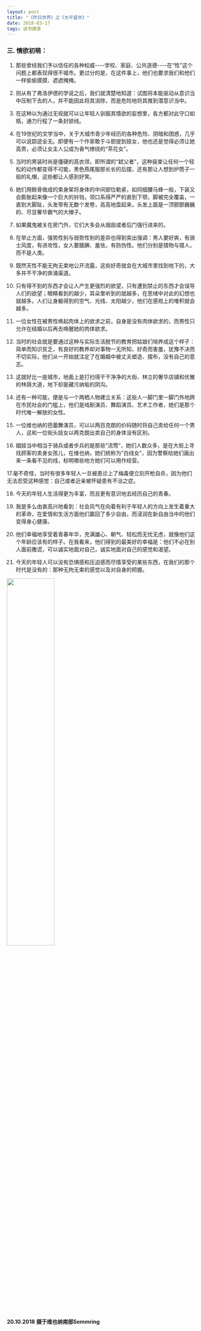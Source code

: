 ```yaml
---
layout: post
title: "《昨日世界》之《太平盛世》"
date: 2018-03-17
tags: 读书摘录  
---
```


### 三. 情欲初萌：
1. 那些曾经我们予以信任的各种权威----学校、家庭、公共道德----在“性”这个问题上都表现得很不城市。更过分的是，在这件事上，他们也要求我们和他们一样偷偷摸摸、遮遮掩掩。

2. 则从有了弗洛伊德的学说之后，我们就清楚地知道：试图将本能驱动从意识当中压制下去的人，并不能因此将其消除，而是危险地将其推到潜意识当中。

3. 在这种以为通过无视就可以让年轻人驯服其情欲的妄想里，各方都对此守口如瓶，通力行程了一条封锁线。

4. 在19世纪的文学当中，关于大城市青少年经历的各种危险、阴暗和困惑，几乎可以说踪迹全无。即便有一个作家敢于斗胆提到妓女，他也还是觉得必须让她高贵，必须让女主人公成为香气缭绕的“茶花女”。

5. 当时的男装时尚是僵硬的高衣领，即所谓的“弑父者”，这种装束让任何一个轻松的动作都变得不可能，黑色燕尾服那长长的后摆，还有那让人想到炉筒子一般的礼帽，这些都让人感到好笑。

6. 她们用鲸骨做成的束身架将身体的中间部位勒紧，如同细腰马蜂一般，下装又会膨胀起来像一个巨大的铃铛，领口系得严严的直到下颚，脚被完全覆盖，一直到大脚趾，头发带有无数个发卷，高高地盘起来，头发上面是一顶颤颤巍巍的、尽显奢华霸气的大帽子。

7. 如果魔鬼被关在房门外，它们大多会从烟囱或者后门强行进来的。

8. 在举止方面，强势性别与弱势性别的差异也得到突出强调：男人要好爽，有骑士风度，有进攻性，女人要腼腆、羞怯，有防伪性。他们分别是猎物与猎人，而不是人类。

9. 既然天性不能无拘无束地公开流露，这些好奇就会在大城市里找到地下的，大多并不干净的奔涌渠道。

10. 只有得不到的东西才会让人产生更强烈的欲望，只有遭到禁止的东西才会误导人们的欲望；眼睛看到的越少，耳朵里听到的就越多，在思绪中对此的幻想也就越多。人们让身躯得到的空气、光线、太阳越少，他们在感观上的堆积就会越多。

11. 一位女性在被男性唤起肉体上的欲求之前，自身是没有肉体欲求的，而男性只允许在结婚以后再去唤醒她的肉体欲求。

12. 当时的社会就是要通过这种与实际生活脱节的教育把姑娘们培养成这个样子：简单而知识贫乏，有良好的教养却对事物一无所知，好奇而害羞，犹豫不决而不切实际，他们从一开始就注定了在婚姻中被丈夫塑造、摆布，没有自己的意志。

13. 这就好比一座城市，地面上是打扫得干干净净的大街、林立的奢华店铺和优雅的林荫大道，地下却是藏污纳垢的阴沟。

14. 还有一种可能，便是与一个两栖人物建立关系：这些人一脚门里一脚门外地跨在市民社会的门槛上，他们是戏剧演员、舞蹈演员、艺术工作者，她们是那个时代唯一解放的女性。

15. 一位维也纳的芭蕾舞演员，可以以两百克朗的价码随时将自己卖给任何一个男人，这和一位街头妓女以两克朗出卖自己的身体没有区别。

16. 娼妓当中相当于骑兵或者步兵的是那些”流莺“，她们人数众多，是在大街上寻找顾客的卖身女孩儿，在维也纳，她们统称为”白线女“，因为警察给她们画出来一条看不见的线，标明哪些地方她们可以用作经营。

17.毫不奇怪，当时有很多年轻人一旦被患诊上了梅毒便立刻开枪自杀，因为他们无法忍受这种感觉：自己或者近亲被怀疑患有不治之症。

18. 今天的年轻人生活得更为丰富，而且更有意识地去经历自己的青春。

19. 我是多么由衷高兴地看到：社会风气在向着有利于年轻人的方向上发生着重大的革命，在爱情和生活方面他们赢回了多少自由，而浸润在新自由当中的他们变得身心健康。

20. 他们幸福地享受着青春年华，充满雄心、朝气、轻松而无忧无虑，就像他们这个年龄应该有的样子。在我看来，他们得到的最美好的幸福是：他们不必在别人面前撒谎，可以诚实地面对自己，诚实地面对自己的感觉和渴望。

21. 今天的年轻人可以没有恐惧感和压迫感而尽情享受的某些东西，在我们的那个时代是没有的：那种无拘无束的感觉以及对自身的把握。





<img src="/images/posts/reading/semmering.png" height="50%" width="50%">


**20.10.2018**
**摄于维也纳南部Semmring**
